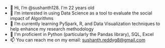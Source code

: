 - 👋 Hi, I’m @sushanth128. I'm 22 years old
- 👀 I’m interested in using Data Science as a tool to evaluate the social impact of Algorithms 
- 🌱 I’m currently learning PySpark, R, and Data Visualization techniques to help enhance my research methodology
- 🥸 I'm proficient in Python (particularly the Pandas library), SQL, Excel
- 📫 You can reach me on my email: sushanth.reddyg8@gmail.com

<!---
sushanth128/sushanth128 is a ✨ special ✨ repository because its `README.md` (this file) appears on your GitHub profile.
You can click the Preview link to take a look at your changes.
--->
